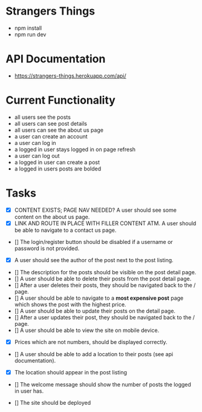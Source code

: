 # Strangers Things 

- npm install
- npm run dev

# API Documentation

- https://strangers-things.herokuapp.com/api/

# Current Functionality

- all users see the posts
- all users can see post details
- all users can see the about us page
- a user can create an account
- a user can log in
- a logged in user stays logged in on page refresh
- a user can log out
- a logged in user can create a post 
- a logged in users posts are bolded 

# Tasks

- [x] CONTENT EXISTS; PAGE NAV NEEDED? A user should see some content on the about us page.
- [x] LINK AND ROUTE IN PLACE WITH FILLER CONTENT ATM. A user should be able to navigate to a contact us page.
- [] The login/register button should be disabled if a username or password is not provided.
- [x] A user should see the author of the post next to the post listing.
- [] The description for the posts should be visible on the post detail page.
- [] A user should be able to delete their posts from the post detail page.
- [] After a user deletes their posts, they should be navigated back to the / page.
- [] A user should be able to navigate to a **most expensive post** page which shows the post with the highest price.
- [] A user should be able to update their posts on the detail page. 
- [] After a user updates their post, they should be navigated back to the / page.
- [] A user should be able to view the site on mobile device.
- [x] Prices which are not numbers, should be displayed correctly.
- [] A user should be able to add a location to their posts (see api documentation).
- [x] The location should appear in the post listing
- [] The welcome message should show the number of posts the logged in user has.

- [] The site should be deployed

